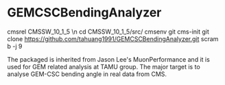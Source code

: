 # GEMCSCBendingAnalyzer
cmsrel CMSSW_10_1_5  \n
cd CMSSW_10_1_5/src/
cmsenv
git cms-init
git clone https://github.com/tahuang1991/GEMCSCBendingAnalyzer.git
scram b -j 9


The packaged is inherited from Jason Lee's MuonPerformance and it is used for GEM related analysis at TAMU group. The major target is to analyse
GEM-CSC bending angle in real data from CMS. 
